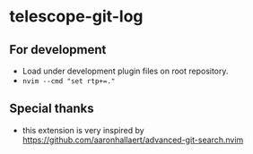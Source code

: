 # telescope-git-log

## For development
* Load under development plugin files on root repository.
* `nvim --cmd "set rtp+=."`

## Special thanks
* this extension is very inspired by https://github.com/aaronhallaert/advanced-git-search.nvim
